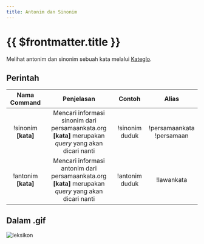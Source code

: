 ```yaml
---
title: Antonim dan Sinonim
---
```


# {{ $frontmatter.title }}

Melihat antonim dan sinonim sebuah kata melalui [Kateglo](https://kateglo.com/).

## Perintah
| Nama Command | Penjelasan |  Contoh  | Alias |
|:------------:|:----------:|:--------:|:-----:|
| !sinonim **[kata]** | Mencari informasi sinonim dari persamaankata.org<br />**[kata]** merupakan *query* yang akan dicari nanti | !sinonim duduk | !persamaankata<br />!persamaan |
| !antonim **[kata]** | Mencari informasi antonim dari persamaankata.org<br />**[kata]** merupakan *query* yang akan dicari nanti | !antonim duduk | !lawankata |

## Dalam .gif

![leksikon](https://p.ihateani.me/qhbjvyau.gif)
